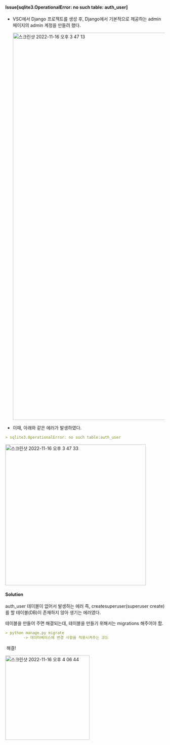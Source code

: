 
#### Issue[sqlite3.OperationalError: no such table: auth_user]

- VSC에서 Django 프로젝트를 생성 후, Django에서 기본적으로 제공하는 admin 페이지의 admin 계정을 만들려 했다.

  <img width="1220" alt="스크린샷 2022-11-16 오후 3 47 13" src="https://user-images.githubusercontent.com/91196025/202110317-56dd7150-e3d4-42ad-b59b-fd23c0183dca.png">

- 이때, 아래와 같은 에러가 발생하였다.

```markdown
> sqlite3.OperationalError: no such table:auth_user
```

<img width="444" alt="스크린샷 2022-11-16 오후 3 47 33" src="https://user-images.githubusercontent.com/91196025/202110347-6dc6265f-5d10-4669-959b-efa8da5e7763.png">

#### Solution

auth_user 테이블이 없어서 발생하는 에러 즉, createsuperuser(superuser create)를 할 테이블(DB)이 존재하지 않아 생기는 에러였다.

테이블을 만들어 주면 해결되는데, 테이블을 만들기 위해서는 migrations 해주어야 함.

```markdown
> python manage.py migrate
		-> 데이터베이스에 변경 사항을 적용시켜주는 코드
```

​														해결!

<img width="266" alt="스크린샷 2022-11-16 오후 4 06 44" src="https://user-images.githubusercontent.com/91196025/202110378-60bfa959-ba04-4080-bb30-47de89c7292b.png">

